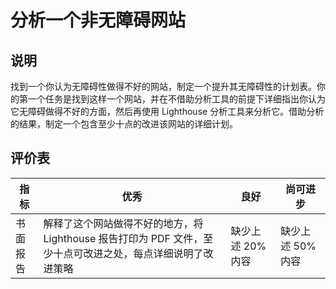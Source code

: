 # 分析一个非无障碍网站

## 说明

找到一个你认为无障碍性做得不好的网站，制定一个提升其无障碍性的计划表。你的第一个任务是找到这样一个网站，并在不借助分析工具的前提下详细指出你认为它无障碍做得不好的方面，然后再使用 Lighthouse 分析工具来分析它。借助分析的结果，制定一个包含至少十点的改进该网站的详细计划。

## 评价表

| 指标     | 优秀                                                                                                        | 良好              | 尚可进步          |
| -------- | ----------------------------------------------------------------------------------------------------------- | ----------------- | ----------------- |
| 书面报告 | 解释了这个网站做得不好的地方，将 Lighthouse 报告打印为 PDF 文件，至少十点可改进之处，每点详细说明了改进策略 | 缺少上述 20% 内容 | 缺少上述 50% 内容 |
